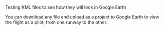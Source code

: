 Testing KML files to see how they will look in Google Earth

You can download any file and upload as a project to Google Earth to view the flight as a pilot, from one runway to the other.
